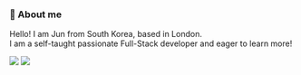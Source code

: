 ### 👋 About me
Hello! I am Jun from South Korea, based in London. </br>
I am a self-taught passionate Full-Stack developer and eager to learn more! </br>

<a href="https://www.linkedin.com/in/jun-young-park-220bb4229/" target="_blank"><img src="https://img.shields.io/badge/LinkedIn-0A66C2?style=flat&logo=linkedin&logoColor=white"/></a>
<a href="https://portfolio-v2-hazel-five.vercel.app/" target="_blank"><img src="https://img.shields.io/badge/Portfolio-080341?style=flat&logo=svg&logoColor=white"/></a>




<!--
**Jun0613-spec/Jun0613-spec** is a ✨ _special_ ✨ repository because its `README.md` (this file) appears on your GitHub profile.

Here are some ideas to get you started:

- 🔭 I’m currently working on ...
- 🌱 I’m currently learning ...
- 👯 I’m looking to collaborate on ...
- 🤔 I’m looking for help with ...
- 💬 Ask me about ...
- 📫 How to reach me: ...
- 😄 Pronouns: ...
- ⚡ Fun fact: ...
-->
